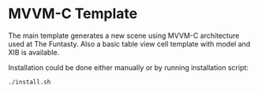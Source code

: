 # MVVM-C Template

The main template generates a new scene using MVVM-C architecture used at The Funtasty.
Also a basic table view cell template with model and XIB is available.

Installation could be done either manually or by running installation script:

```
./install.sh
```
